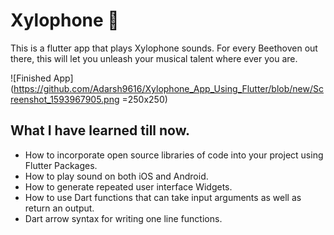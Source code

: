 
# Xylophone 🎹

This is a flutter app that plays Xylophone sounds. For every Beethoven out there, this will let you unleash your musical talent where ever you are. 

![Finished App](https://github.com/Adarsh9616/Xylophone_App_Using_Flutter/blob/new/Screenshot_1593967905.png =250x250)

## What I have learned till now.

- How to incorporate open source libraries of code into your project using Flutter Packages.
- How to play sound on both iOS and Android.
- How to generate repeated user interface Widgets.
- How to use Dart functions that can take input arguments as well as return an output.
- Dart arrow syntax for writing one line functions.

